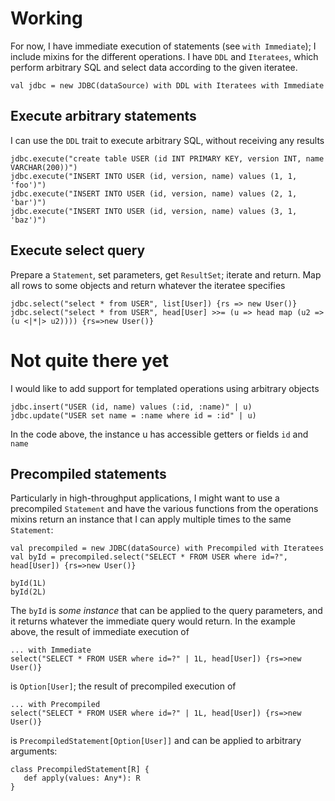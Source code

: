 # Working
For now, I have immediate execution of statements (see `with Immediate`); I include mixins
for the different operations. I have `DDL` and `Iteratees`, which perform arbitrary SQL and
select data according to the given iteratee.

    val jdbc = new JDBC(dataSource) with DDL with Iteratees with Immediate

## Execute arbitrary statements
I can use the `DDL` trait to execute arbitrary SQL, without receiving any results

    jdbc.execute("create table USER (id INT PRIMARY KEY, version INT, name VARCHAR(200))")
    jdbc.execute("INSERT INTO USER (id, version, name) values (1, 1, 'foo')")
    jdbc.execute("INSERT INTO USER (id, version, name) values (2, 1, 'bar')")
    jdbc.execute("INSERT INTO USER (id, version, name) values (3, 1, 'baz')")

## Execute select query
Prepare a `Statement`, set parameters, get `ResultSet`; iterate and return. Map all rows to some
objects and return whatever the iteratee specifies

    jdbc.select("select * from USER", list[User]) {rs => new User()}
    jdbc.select("select * from USER", head[User] >>= (u => head map (u2 => (u <|*|> u2)))) {rs=>new User()}

# Not quite there yet
I would like to add support for templated operations using arbitrary objects

    jdbc.insert("USER (id, name) values (:id, :name)" | u)
    jdbc.update("USER set name = :name where id = :id" | u)

In the code above, the instance u has accessible getters or fields `id` and `name`


## Precompiled statements
Particularly in high-throughput applications, I might want to use a precompiled
`Statement` and have the various functions from the operations mixins return an
instance that I can apply multiple times to the same `Statement`:

    val precompiled = new JDBC(dataSource) with Precompiled with Iteratees
    val byId = precompiled.select("SELECT * FROM USER where id=?", head[User]) {rs=>new User()}

    byId(1L)
    byId(2L)

The `byId` is _some instance_ that can be applied to the query parameters, and it returns
whatever the immediate query would return. In the example above, the result of immediate
execution of

    ... with Immediate
    select("SELECT * FROM USER where id=?" | 1L, head[User]) {rs=>new User()}

is `Option[User]`; the result of precompiled execution of

    ... with Precompiled
    select("SELECT * FROM USER where id=?" | 1L, head[User]) {rs=>new User()}

is `PrecompiledStatement[Option[User]]` and can be applied to arbitrary arguments:

    class PrecompiledStatement[R] {
       def apply(values: Any*): R
    }